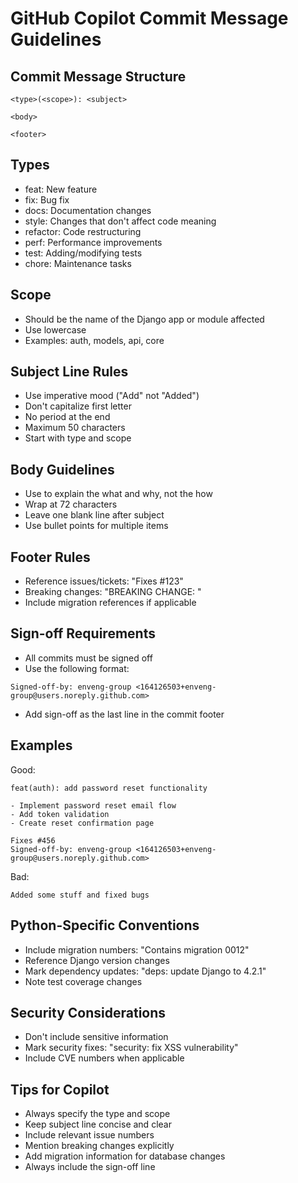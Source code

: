# GitHub Copilot Commit Message Guidelines

## Commit Message Structure

```
<type>(<scope>): <subject>

<body>

<footer>
```

## Types

- feat: New feature
- fix: Bug fix
- docs: Documentation changes
- style: Changes that don't affect code meaning
- refactor: Code restructuring
- perf: Performance improvements
- test: Adding/modifying tests
- chore: Maintenance tasks

## Scope

- Should be the name of the Django app or module affected
- Use lowercase
- Examples: auth, models, api, core

## Subject Line Rules

- Use imperative mood ("Add" not "Added")
- Don't capitalize first letter
- No period at the end
- Maximum 50 characters
- Start with type and scope

## Body Guidelines

- Use to explain the what and why, not the how
- Wrap at 72 characters
- Leave one blank line after subject
- Use bullet points for multiple items

## Footer Rules

- Reference issues/tickets: "Fixes #123"
- Breaking changes: "BREAKING CHANGE: <description>"
- Include migration references if applicable

## Sign-off Requirements

- All commits must be signed off
- Use the following format:

```
Signed-off-by: enveng-group <164126503+enveng-group@users.noreply.github.com>
```

- Add sign-off as the last line in the commit footer

## Examples

Good:

```
feat(auth): add password reset functionality

- Implement password reset email flow
- Add token validation
- Create reset confirmation page

Fixes #456
Signed-off-by: enveng-group <164126503+enveng-group@users.noreply.github.com>
```

Bad:

```
Added some stuff and fixed bugs
```

## Python-Specific Conventions

- Include migration numbers: "Contains migration 0012"
- Reference Django version changes
- Mark dependency updates: "deps: update Django to 4.2.1"
- Note test coverage changes

## Security Considerations

- Don't include sensitive information
- Mark security fixes: "security: fix XSS vulnerability"
- Include CVE numbers when applicable

## Tips for Copilot

- Always specify the type and scope
- Keep subject line concise and clear
- Include relevant issue numbers
- Mention breaking changes explicitly
- Add migration information for database changes
- Always include the sign-off line
